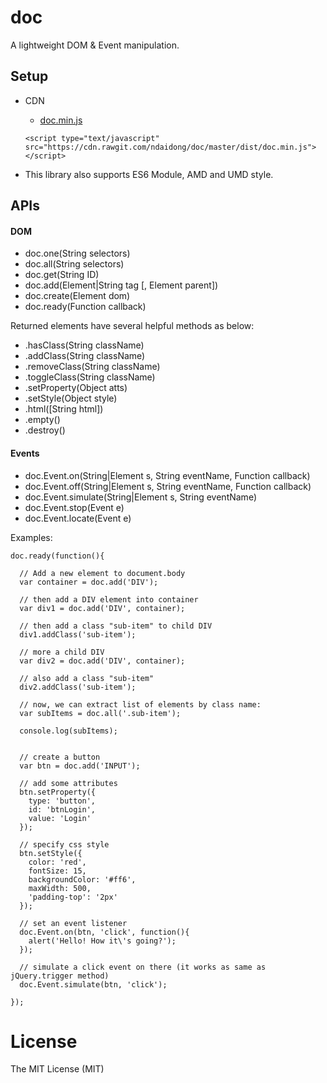 # doc
A lightweight DOM & Event manipulation.

## Setup

- CDN

   - [doc.min.js](https://cdn.rawgit.com/ndaidong/doc/master/dist/doc.min.js)

  ```
  <script type="text/javascript" src="https://cdn.rawgit.com/ndaidong/doc/master/dist/doc.min.js"></script>
  ```

- This library also supports ES6 Module, AMD and UMD style.


## APIs

#### DOM

 - doc.one(String selectors)
 - doc.all(String selectors)
 - doc.get(String ID)
 - doc.add(Element|String tag [, Element parent])
 - doc.create(Element dom)
 - doc.ready(Function callback)

Returned elements have several helpful methods as below:

 - .hasClass(String className)
 - .addClass(String className)
 - .removeClass(String  className)
 - .toggleClass(String  className)
 - .setProperty(Object atts)
 - .setStyle(Object style)
 - .html([String html])
 - .empty()
 - .destroy()


#### Events

- doc.Event.on(String|Element s, String eventName, Function callback)
- doc.Event.off(String|Element s, String eventName, Function callback)
- doc.Event.simulate(String|Element s, String eventName)
- doc.Event.stop(Event e)
- doc.Event.locate(Event e)


Examples:

```
doc.ready(function(){

  // Add a new element to document.body
  var container = doc.add('DIV');

  // then add a DIV element into container
  var div1 = doc.add('DIV', container);

  // then add a class "sub-item" to child DIV
  div1.addClass('sub-item');

  // more a child DIV
  var div2 = doc.add('DIV', container);

  // also add a class "sub-item"
  div2.addClass('sub-item');

  // now, we can extract list of elements by class name:
  var subItems = doc.all('.sub-item');

  console.log(subItems);


  // create a button
  var btn = doc.add('INPUT');

  // add some attributes
  btn.setProperty({
    type: 'button',
    id: 'btnLogin',
    value: 'Login'
  });

  // specify css style
  btn.setStyle({
    color: 'red',
    fontSize: 15,
    backgroundColor: '#ff6',
    maxWidth: 500,
    'padding-top': '2px'
  });

  // set an event listener
  doc.Event.on(btn, 'click', function(){
    alert('Hello! How it\'s going?');
  });

  // simulate a click event on there (it works as same as jQuery.trigger method)
  doc.Event.simulate(btn, 'click');

});
```


# License

The MIT License (MIT)
